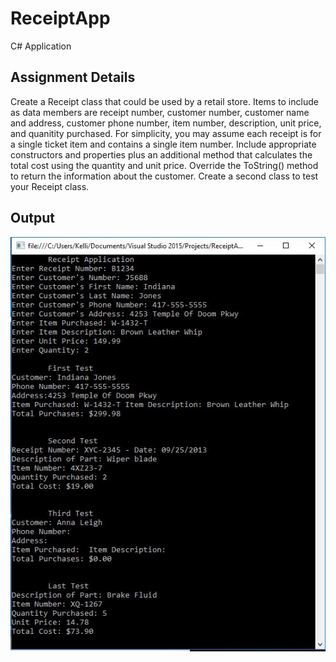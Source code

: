 # ReceiptApp
C# Application

## Assignment Details
Create a Receipt class that could be used by a retail store. Items to include as data members are receipt number, customer number, customer name and address, customer phone number, item number, description, unit price, and quanitity purchased. For simplicity, you may assume each receipt is for a single ticket item and contains a single item number. Include appropriate constructors and properties plus an additional method that calculates the total cost using the quantity and unit price. Override the ToString() method to return the information about the customer. Create a second class to test your Receipt class.

## Output
![alt text](receipt.JPG)
